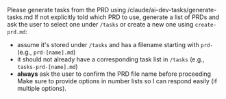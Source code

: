 Please generate tasks from the PRD using /claude/ai-dev-tasks/generate-tasks.md
If not explicitly told which PRD to use, generate a list of PRDs and ask the user to select one under `/tasks` or create a new one using `create-prd.md`:
- assume it's stored under `/tasks` and has a filename starting with `prd-` (e.g., `prd-[name].md`)
- it should not already have a corresponding task list in `/tasks` (e.g., `tasks-prd-[name].md`)
- **always** ask the user to confirm the PRD file name before proceeding
Make sure to provide options in number lists so I can respond easily (if multiple options).